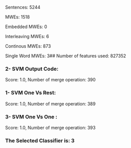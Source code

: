 Sentences: 5244

MWEs: 1518

Embedded MWEs: 0

Interleaving MWEs: 6

Continous MWEs: 873

Single Word MWEs: 3## Number of features used: 827352

### 2- SVM Output Code: 
Score: 1.0, Number of merge operation: 390
### 1- SVM One Vs Rest: 
Score: 1.0, Number of merge operation: 389
### 3- SVM One Vs One : 
Score: 1.0, Number of merge operation: 393
### The Selected Classifier is: 3
